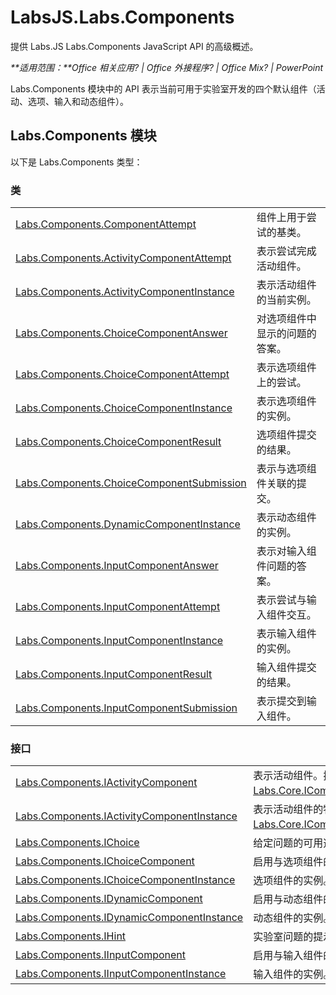
# <a name="labsjs.labs.components"></a>LabsJS.Labs.Components
提供 Labs.JS Labs.Components JavaScript API 的高级概述。

 _**适用范围：**Office 相关应用? | Office 外接程序? | Office Mix? | PowerPoint_

Labs.Components 模块中的 API 表示当前可用于实验室开发的四个默认组件（活动、选项、输入和动态组件）。

## <a name="labs.components-module"></a>Labs.Components 模块

以下是 Labs.Components 类型：


### <a name="classes"></a>类


|||
|:-----|:-----|
|[Labs.Components.ComponentAttempt](../../reference/office-mix/labs.components.componentattempt.md)|组件上用于尝试的基类。|
|[Labs.Components.ActivityComponentAttempt](../../reference/office-mix/labs.components.activitycomponentattempt.md)|表示尝试完成活动组件。|
|[Labs.Components.ActivityComponentInstance](../../reference/office-mix/labs.components.activitycomponentinstance.md)|表示活动组件的当前实例。|
|[Labs.Components.ChoiceComponentAnswer](../../reference/office-mix/labs.components.choicecomponentanswer.md)|对选项组件中显示的问题的答案。|
|[Labs.Components.ChoiceComponentAttempt](../../reference/office-mix/labs.components.choicecomponentattempt.md)|表示选项组件上的尝试。|
|[Labs.Components.ChoiceComponentInstance](../../reference/office-mix/labs.components.choicecomponentinstance.md)|表示选项组件的实例。|
|[Labs.Components.ChoiceComponentResult](../../reference/office-mix/labs.components.choicecomponentresult.md)|选项组件提交的结果。|
|[Labs.Components.ChoiceComponentSubmission](../../reference/office-mix/labs.components.choicecomponentsubmission.md)|表示与选项组件关联的提交。|
|[Labs.Components.DynamicComponentInstance](../../reference/office-mix/labs.components.dynamiccomponentinstance.md)|表示动态组件的实例。|
|[Labs.Components.InputComponentAnswer](../../reference/office-mix/labs.components.inputcomponentanswer.md)|表示对输入组件问题的答案。|
|[Labs.Components.InputComponentAttempt](../../reference/office-mix/labs.components.inputcomponentattempt.md)|表示尝试与输入组件交互。|
|[Labs.Components.InputComponentInstance](../../reference/office-mix/labs.components.inputcomponentinstance.md)|表示输入组件的实例。|
|[Labs.Components.InputComponentResult](../../reference/office-mix/labs.components.inputcomponentresult.md)|输入组件提交的结果。|
|[Labs.Components.InputComponentSubmission](../../reference/office-mix/labs.components.inputcomponentsubmission.md)|表示提交到输入组件。|

### <a name="interfaces"></a>接口


|||
|:-----|:-----|
|[Labs.Components.IActivityComponent](../../reference/office-mix/labs.components.iactivitycomponent.md)|表示活动组件。扩展 [Labs.Core.IComponent](../../reference/office-mix/labs.core.icomponent.md)。|
|[Labs.Components.IActivityComponentInstance](../../reference/office-mix/labs.components.iactivitycomponentinstance.md)|表示活动组件的特定实例。扩展 [Labs.Core.IComponentInstance](../../reference/office-mix/labs.core.icomponentinstance.md)。|
|[Labs.Components.IChoice](../../reference/office-mix/labs.components.ichoice.md)|给定问题的可用选项。|
|[Labs.Components.IChoiceComponent](../../reference/office-mix/labs.components.ichoicecomponent.md)|启用与选项组件的交互。|
|[Labs.Components.IChoiceComponentInstance](../../reference/office-mix/labs.components.ichoicecomponentinstance.md)|选项组件的实例。|
|[Labs.Components.IDynamicComponent](../../reference/office-mix/labs.components.idynamiccomponent.md)|启用与动态组件的交互。|
|[Labs.Components.IDynamicComponentInstance](../../reference/office-mix/labs.components.idynamiccomponentinstance.md)|动态组件的实例。|
|[Labs.Components.IHint](../../reference/office-mix/labs.components.ihint.md)|实验室问题的提示。|
|[Labs.Components.IInputComponent](../../reference/office-mix/labs.components.iinputcomponent.md)|启用与输入组件的交互。|
|[Labs.Components.IInputComponentInstance](../../reference/office-mix/labs.components.iinputcomponentinstance.md)|输入组件的实例。|
